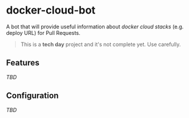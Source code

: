 # docker-cloud-bot

A bot that will provide useful information about _docker cloud stacks_ (e.g. deploy URL) for Pull Requests.

> This is a **tech day** project and it's not complete yet. Use carefully.

## Features
_TBD_

## Configuration
_TBD_
